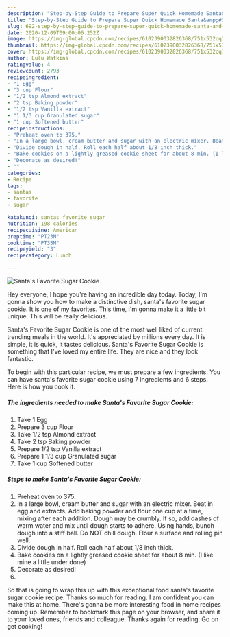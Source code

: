 ```yaml
---
description: "Step-by-Step Guide to Prepare Super Quick Homemade Santa&amp;#39;s Favorite Sugar Cookie"
title: "Step-by-Step Guide to Prepare Super Quick Homemade Santa&amp;#39;s Favorite Sugar Cookie"
slug: 692-step-by-step-guide-to-prepare-super-quick-homemade-santa-and-39-s-favorite-sugar-cookie
date: 2020-12-09T09:00:06.252Z
image: https://img-global.cpcdn.com/recipes/6102390032826368/751x532cq70/santas-favorite-sugar-cookie-recipe-main-photo.jpg
thumbnail: https://img-global.cpcdn.com/recipes/6102390032826368/751x532cq70/santas-favorite-sugar-cookie-recipe-main-photo.jpg
cover: https://img-global.cpcdn.com/recipes/6102390032826368/751x532cq70/santas-favorite-sugar-cookie-recipe-main-photo.jpg
author: Lulu Watkins
ratingvalue: 4
reviewcount: 2793
recipeingredient:
- "1 Egg"
- "3 cup Flour"
- "1/2 tsp Almond extract"
- "2 tsp Baking powder"
- "1/2 tsp Vanilla extract"
- "1 1/3 cup Granulated sugar"
- "1 cup Softened butter"
recipeinstructions:
- "Preheat oven to 375."
- "In a large bowl, cream butter and sugar with an electric mixer. Beat in egg and extracts. Add baking powder and flour one cup at a time, mixing after each addition. Dough may be crumbly. If so, add dashes of warm water and mix until dough starts to adhere. Using hands, bunch dough into a stiff ball. Do NOT chill dough. Flour a surface and rolling pin well."
- "Divide dough in half. Roll each half about 1/8 inch thick."
- "Bake cookies on a lightly greased cookie sheet for about 8 min. (I like mine a little under done)"
- "Decorate as desired!"
- ""
categories:
- Recipe
tags:
- santas
- favorite
- sugar

katakunci: santas favorite sugar 
nutrition: 198 calories
recipecuisine: American
preptime: "PT23M"
cooktime: "PT35M"
recipeyield: "3"
recipecategory: Lunch

---
```



![Santa&#39;s Favorite Sugar Cookie](https://img-global.cpcdn.com/recipes/6102390032826368/751x532cq70/santas-favorite-sugar-cookie-recipe-main-photo.jpg)

Hey everyone, I hope you're having an incredible day today. Today, I'm gonna show you how to make a distinctive dish, santa&#39;s favorite sugar cookie. It is one of my favorites. This time, I'm gonna make it a little bit unique. This will be really delicious.

Santa&#39;s Favorite Sugar Cookie is one of the most well liked of current trending meals in the world. It's appreciated by millions every day. It is simple, it is quick, it tastes delicious. Santa&#39;s Favorite Sugar Cookie is something that I've loved my entire life. They are nice and they look fantastic.




To begin with this particular recipe, we must prepare a few ingredients. You can have santa&#39;s favorite sugar cookie using 7 ingredients and 6 steps. Here is how you cook it.

<!--inarticleads1-->

##### The ingredients needed to make Santa&#39;s Favorite Sugar Cookie:

1. Take 1 Egg
1. Prepare 3 cup Flour
1. Take 1/2 tsp Almond extract
1. Take 2 tsp Baking powder
1. Prepare 1/2 tsp Vanilla extract
1. Prepare 1 1/3 cup Granulated sugar
1. Take 1 cup Softened butter




<!--inarticleads2-->

##### Steps to make Santa&#39;s Favorite Sugar Cookie:

1. Preheat oven to 375.
1. In a large bowl, cream butter and sugar with an electric mixer. Beat in egg and extracts. Add baking powder and flour one cup at a time, mixing after each addition. Dough may be crumbly. If so, add dashes of warm water and mix until dough starts to adhere. Using hands, bunch dough into a stiff ball. Do NOT chill dough. Flour a surface and rolling pin well.
1. Divide dough in half. Roll each half about 1/8 inch thick.
1. Bake cookies on a lightly greased cookie sheet for about 8 min. (I like mine a little under done)
1. Decorate as desired!
1. 




So that is going to wrap this up with this exceptional food santa&#39;s favorite sugar cookie recipe. Thanks so much for reading. I am confident you can make this at home. There's gonna be more interesting food in home recipes coming up. Remember to bookmark this page on your browser, and share it to your loved ones, friends and colleague. Thanks again for reading. Go on get cooking!
